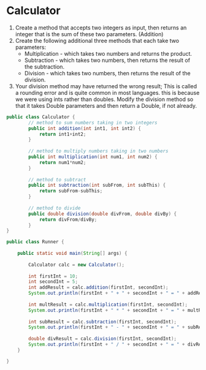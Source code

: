 # Calculator

1. Create a method that accepts two integers as input, then returns an integer that is the sum of these two parameters. (Addition)
2. Create the following additional three methods that each take two parameters:
	* Multiplication - which takes two numbers and returns the product.
	* Subtraction - which takes two numbers, then returns the result of the subtraction.
	* Division - which takes two numbers, then returns the result of the division.
3. Your division method may have returned the wrong result; This is called a rounding error and is quite common in most languages. this is because we were using ints rather than doubles. Modify the division method so that it takes Double parameters and then return a Double, if not already.

```java
public class Calculator {
		// method to sum numbers taking in two integers
		public int addition(int int1, int int2) {
			return int1+int2;
		}
		
		// method to multiply numbers taking in two numbers
		public int multiplication(int num1, int num2) {
			return num1*num2;
		}
		
		// method to subtract
		public int subtraction(int subFrom, int subThis) {
			return subFrom-subThis;
		}
		
		// method to divide
		public double division(double divFrom, double divBy) {
			return divFrom/divBy;
		}
}
```

```java
public class Runner {
	
	public static void main(String[] args) {
		
		Calculator calc = new Calculator();
		
		int firstInt = 10;
		int secondInt = 5;
		int addResult = calc.addition(firstInt, secondInt);
		System.out.println(firstInt + " + " + secondInt + " = " + addResult);
		
		int multResult = calc.multiplication(firstInt, secondInt);
		System.out.println(firstInt + " * " + secondInt + " = " + multResult);
		
		int subResult = calc.subtraction(firstInt, secondInt);
		System.out.println(firstInt + " - " + secondInt + " = " + subResult);
		
		double divResult = calc.division(firstInt, secondInt);
		System.out.println(firstInt + " / " + secondInt + " = " + divResult);
	}

}

```
